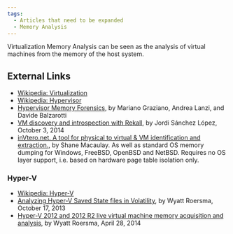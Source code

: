 ```yaml
---
tags:
  - Articles that need to be expanded
  - Memory Analysis
---
```

Virtualization Memory Analysis can be seen as the analysis of virtual
machines from the memory of the host system.

## External Links

* [Wikipedia: Virtualization](https://en.wikipedia.org/wiki/Platform_virtualization)
* [Wikipedia: Hypervisor](https://en.wikipedia.org/wiki/Hypervisor)
* [Hypervisor Memory Forensics](http://www.syssec-project.eu/m/page-media/3/raid13_graziano.pdf),
  by Mariano Graziano, Andrea Lanzi, and Davide Balzarotti
* [VM discovery and introspection with Rekall](http://blog.rekall-forensic.com/2014/10/vm-discovery-and-introspection-with.html),
  by Jordi Sánchez López, October 3, 2014
* [inVtero.net. A tool for physical to virtual & VM identification and extraction.](https://github.com/ShaneK2/inVtero.net), by Shane
  Macaulay. As well as standard OS memory dumping for Windows, FreeBSD,
  OpenBSD and NetBSD. Requires no OS layer support, i.e. based on
  hardware page table isolation only.

### Hyper-V

* [Wikipedia: Hyper-V](https://en.wikipedia.org/wiki/Hyper-v)
* [Analyzing Hyper-V Saved State files in Volatility](http://www.wyattroersma.com/?p=77),
  by Wyatt Roersma, October 17, 2013
* [Hyper-V 2012 and 2012 R2 live virtual machine memory acquisition and analysis](http://www.wyattroersma.com/?p=87),
  by Wyatt Roersma, April 28, 2014
